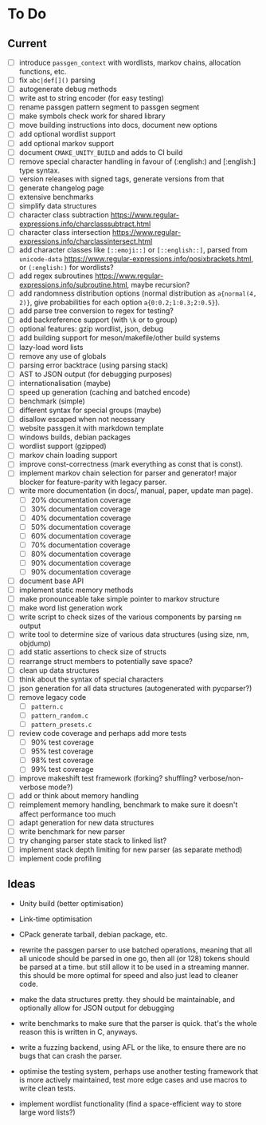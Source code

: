 # To Do

## Current

- [ ] introduce `passgen_context` with wordlists, markov chains, allocation functions, etc.
- [ ] fix `abc|def[]()` parsing
- [ ] autogenerate debug methods
- [ ] write ast to string encoder (for easy testing)
- [ ] rename passgen pattern segment to passgen segment
- [ ] make symbols check work for shared library
- [ ] move building instructions into docs, document new options
- [ ] add optional wordlist support
- [ ] add optional markov support
- [ ] document `CMAKE_UNITY_BUILD` and adds to CI build
- [ ] remove special character handling in favour of (:english:) and [:english:] type syntax.
- [ ] version releases with signed tags, generate versions from that
- [ ] generate changelog page
- [ ] extensive benchmarks
- [ ] simplify data structures
- [ ] character class subtraction <https://www.regular-expressions.info/charclasssubtract.html>
- [ ] character class intersection <https://www.regular-expressions.info/charclassintersect.html>
- [ ] add character classes like `[::emoji::]` or `[::english::]`, parsed from `unicode-data` <https://www.regular-expressions.info/posixbrackets.html>, or `(:english:)` for wordlists?
- [ ] add regex subroutines <https://www.regular-expressions.info/subroutine.html>, maybe recursion?
- [ ] add randomness distribution options (normal distribution as `a{normal(4, 2)}`, give probabilities for each option `a{0:0.2;1:0.3;2:0.5}`).
- [ ] add parse tree conversion to regex for testing?
- [ ] add backreference support (with `\k` or to group)
- [ ] optional features: gzip wordlist, json, debug
- [ ] add building support for meson/makefile/other build systems
- [ ] lazy-load word lists
- [ ] remove any use of globals
- [ ] parsing error backtrace (using parsing stack)
- [ ] AST to JSON output (for debugging purposes)
- [ ] internationalisation (maybe)
- [ ] speed up generation (caching and batched encode)
- [ ] benchmark (simple)
- [ ] different syntax for special groups (maybe)
- [ ] disallow escaped when not necessary
- [ ] website passgen.it with markdown template
- [ ] windows builds, debian packages
- [ ] wordlist support (gzipped)
- [ ] markov chain loading support
- [ ] improve const-correctness (mark everything as const that is const).
- [ ] implement markov chain selection for parser and generator! major blocker
    for feature-parity with legacy parser.
- [ ] write more documentation (in docs/, manual, paper, update man page).
    - [ ] 20% documentation coverage
    - [ ] 30% documentation coverage
    - [ ] 40% documentation coverage
    - [ ] 50% documentation coverage
    - [ ] 60% documentation coverage
    - [ ] 70% documentation coverage
    - [ ] 80% documentation coverage
    - [ ] 90% documentation coverage
    - [ ] 90% documentation coverage
- [ ] document base API
- [ ] implement static memory methods
- [ ] make pronounceable take simple pointer to markov structure
- [ ] make word list generation work
- [ ] write script to check sizes of the various components by parsing `nm` output
- [ ] write tool to determine size of various data structures (using size, nm, objdump)
- [ ] add static assertions to check size of structs
- [ ] rearrange struct members to potentially save space?
- [ ] clean up data structures
- [ ] think about the syntax of special characters
- [ ] json generation for all data structures (autogenerated with pycparser?)
- [ ] remove legacy code
    - [ ] `pattern.c`
    - [ ] `pattern_random.c`
    - [ ] `pattern_presets.c`
- [ ] review code coverage and perhaps add more tests
    - [ ] 90% test coverage
    - [ ] 95% test coverage
    - [ ] 98% test coverage
    - [ ] 99% test coverage
- [ ] improve makeshift test framework (forking? shuffling? verbose/non-verbose mode?)
- [ ] add or think about memory handling
- [ ] reimplement memory handling, benchmark to make sure it doesn't affect performance too much
- [ ] adapt generation for new data structures
- [ ] write benchmark for new parser
- [ ] try changing parser state stack to linked list?
- [ ] implement stack depth limiting for new parser (as separate method)
- [ ] implement code profiling

## Ideas

- Unity build (better optimisation)
- Link-time optimisation
- CPack generate tarball, debian package, etc.

- rewrite the passgen parser to use batched operations, meaning that all
  all unicode should be parsed in one go, then all (or 128) tokens should
  be parsed at a time. but still allow it to be used in a streaming manner.
  this should be more optimal for speed and also just lead to cleaner code.
- make the data structures pretty. they should be maintainable, and optionally
  allow for JSON output for debugging
- write benchmarks to make sure that the parser is quick. that's the whole
  reason this is written in C, anyways.
- write a fuzzing backend, using AFL or the like, to ensure there are no bugs
  that can crash the parser.
- optimise the testing system, perhaps use another testing framework that is
  more actively maintained, test more edge cases and use macros to write clean
  tests.
- implement wordlist functionality (find a space-efficient way to store large
  word lists?)
